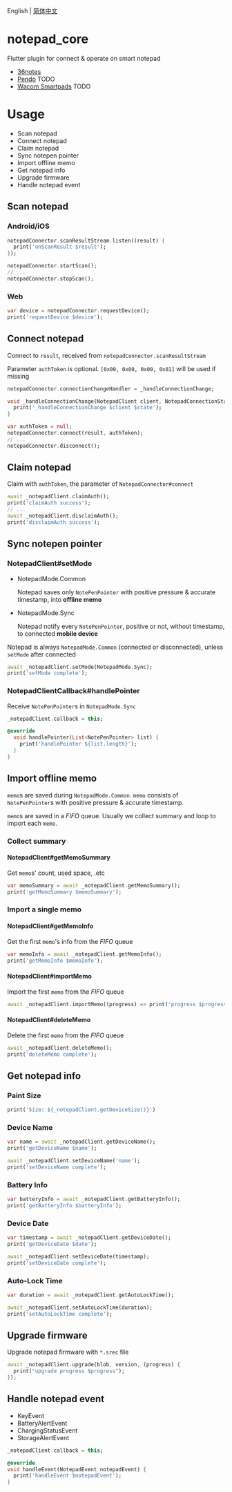 English | [简体中文](./README-CN.md)

# notepad_core
Flutter plugin for connect & operate on smart notepad

- [36notes](https://www.36notes.com)
- [Pendo](http://www.pendo-tech.com) TODO
- [Wacom Smartpads](https://www.wacom.com/en-us/products/smartpads) TODO

# Usage
- Scan notepad
- Connect notepad
- Claim notepad
- Sync notepen pointer
- Import offline memo
- Get notepad info
- Upgrade firmware
- Handle notepad event

## Scan notepad

### Android/iOS

```dart
notepadConnector.scanResultStream.listen((result) {
  print('onScanResult $result');
});

notepadConnector.startScan();
// ...
notepadConnector.stopScan();
```

### Web

```dart
var device = notepadConnector.requestDevice();
print('requestDevice $device');
```

## Connect notepad

Connect to `result`, received from `notepadConnector.scanResultStream`

Parameter `authToken` is optional. `[0x00, 0x00, 0x00, 0x01]` will be used if missing

```dart
notepadConnector.connectionChangeHandler = _handleConnectionChange;

void _handleConnectionChange(NotepadClient client, NotepadConnectionState state) {
  print('_handleConnectionChange $client $state');
}

var authToken = null;
notepadConnector.connect(result, authToken);
// ...
notepadConnector.disconnect();
```

## Claim notepad

Claim with `authToken`, the parameter of `NotepadConnector#connect`

```dart
await _notepadClient.claimAuth();
print('claimAuth success');
// ...
await _notepadClient.disclaimAuth();
print('disclaimAuth success');
```

## Sync notepen pointer

### NotepadClient#setMode

- NotepadMode.Common

    Notepad saves only `NotePenPointer` with positive pressure & accurate timestamp, into **offline memo** 

- NotepadMode.Sync

    Notepad notify every `NotePenPointer`, positive or not, without timestamp, to connected **mobile device**

Notepad is always `NotepadMode.Common` (connected or disconnected), unless `setMode` after connected

```dart
await _notepadClient.setMode(NotepadMode.Sync);
print('setMode complete');
```

### NotepadClientCallback#handlePointer

Receive `NotePenPointer`s in `NotepadMode.Sync`

```dart
_notepadClient.callback = this;

@override
  void handlePointer(List<NotePenPointer> list) {
    print('handlePointer ${list.length}');
  }
}
```

## Import offline memo

`memo`s are saved during `NotepadMode.Common`. `memo` consists of `NotePenPointer`s with positive pressure & accurate timestamp.

`memo`s are saved in a *FIFO* queue. Usually we collect summary and loop to import each `memo`. 

### Collect summary

#### NotepadClient#getMemoSummary

Get `memo`s' count, used space, .etc

```dart
var memoSummary = await _notepadClient.getMemoSummary();
print('getMemoSummary $memoSummary');
```

### Import a single memo

#### NotepadClient#getMemoInfo

Get the first `memo`'s info from the *FIFO* queue

```dart
var memoInfo = await _notepadClient.getMemoInfo();
print('getMemoInfo $memoInfo');
```

#### NotepadClient#importMemo

Import the first `memo` from the *FIFO* queue

```dart
await _notepadClient.importMemo((progress) => print('progress $progress'));
```

#### NotepadClient#deleteMemo

Delete the first `memo` from the *FIFO* queue

```dart
await _notepadClient.deleteMemo();
print('deleteMemo complete');
```

## Get notepad info

### Paint Size

```dart
print('Size: ${_notepadClient.getDeviceSize()}')
```

### Device Name

```dart
var name = await _notepadClient.getDeviceName();
print('getDeviceName $name');

await _notepadClient.setDeviceName('name');
print('setDeviceName complete');
```

### Battery Info

```dart
var batteryInfo = await _notepadClient.getBatteryInfo();
print('getBatteryInfo $batteryInfo');
```

### Device Date

```dart
var timestamp = await _notepadClient.getDeviceDate();
print('getDeviceDate $date');

await _notepadClient.setDeviceDate(timestamp);
print('setDeviceDate complete');
```

### Auto-Lock Time

```dart
var duration = await _notepadClient.getAutoLockTime();

await _notepadClient.setAutoLockTime(duration);
print('setAutoLockTime complete');
```

## Upgrade firmware

Upgrade notepad firmware with `*.srec` file

```dart
await _notepadClient.upgrade(blob, version, (progress) {
  print("upgrade progress $progress");
});
```

## Handle notepad event

- KeyEvent
- BatteryAlertEvent
- ChargingStatusEvent
- StorageAlertEvent

```dart
_notepadClient.callback = this;

@override
void handleEvent(NotepadEvent notepadEvent) {
  print('handleEvent $notepadEvent');
}
```